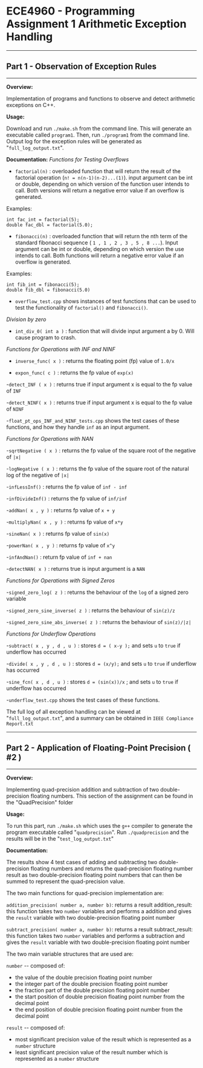 # ECE4960 - Programming Assignment 1 Arithmetic Exception Handling

***************************************************************************
## Part 1 - Observation of Exception Rules
***************************************************************************

**Overview:**

Implementation of programs and functions to observe and detect arithmetic exceptions on C++. 

**Usage:**

Download and run `./make.sh` from the command line. This will generate an executable called `program1`. Then, run `./program1` from the command line. Output log for the exception rules will be generated as "`full_log_output.txt`".

**Documentation:**
*Functions for Testing Overflows*
 - `factorial(n)` : overloaded function that will return the result of the factorial operation (`n! = n(n-1)(n-2)...(1)`). input argument can be int or double, depending on which version of the function user intends to call. Both versions will return a negative error value if an overflow is generated. 

Examples: 
```
int fac_int = factorial(5);
double fac_dbl = factorial(5.0);
```

- `fibonacci(n)` : overloaded function that will return the nth term of the standard fibonacci sequence ( `1 , 1 , 2 , 3 , 5 , 8 ...`). Input argument can be int or double, depending on which version the use intends to call. Both functions will return a negative error value if an overflow is generated.

Examples: 
```
int fib_int = fibonacci(5); 
double fib_dbl = fibonacci(5.0)
```

- `overflow_test.cpp` shows instances of test functions that can be used to test the functionality of `factorial()` and `fibonacci()`.

*Division by zero*

- `int_div_0( int a )` : function that will divide input argument a by 0. Will cause program to crash.

*Functions for Operations with INF and NINF*
- `inverse_func( x )` : returns the floating point (fp) value of `1.0/x`

- `expon_func( c )` : returns the fp value of `exp(x)`

-`detect_INF ( x )` : returns true if input argument x is equal to the fp value of `INF`

-`detect_NINF( x )` : returns true if input argument x is equal to the fp value of `NINF`

-`float_pt_ops_INF_and_NINF_tests.cpp` shows the test cases of these functions, and how they handle `inf` as an input argument.


*Functions for Operations with NAN*

-`sqrtNegative ( x )` : returns the fp value of the square root of the negative of `|x|` 

-`logNegative ( x )` : returns the fp value of the square root of the natural log of the negative of `|x|`

-`infLessInf()` : returns the fp value of `inf - inf`

-`infDivideInf()` : returns the fp value of `inf/inf`

-`addNan( x , y )` : returns fp value of `x + y`

-`multiplyNan( x , y )` : returns fp value of `x*y`

-`sineNan( x )` : returns fp value of `sin(x)`

-`powerNan( x , y )` : returns fp value of `x^y`

-`infAndNan()` : return fp value of `inf + nan`

-`detectNAN( x )` : returns true is input argument is a `NAN`

*Functions for Operations with Signed Zeros*

-`signed_zero_log( z )` : returns the behaviour of the `log` of a signed zero variable

-`signed_zero_sine_inverse( z )` : returns the behaviour of `sin(z)/z`

-`signed_zero_sine_abs_inverse( z )` : returns the behaviour of `sin(z)/|z|`

*Functions for Underflow Operations*

-`subtract( x , y , d , u )` : stores `d = ( x-y );` and sets `u` to `true` if underflow has occurred

-`divide( x , y , d , u )` : stores `d = (x/y);` and sets `u` to `true` if underflow has occurred

-`sine_fcn( x , d , u )` : stores `d = (sin(x))/x` ; and sets `u` to `true` if underflow has occurred

-`underflow_test.cpp` shows the test cases of these functions.

The full log of all exception handling can be viewed at "`full_log_output.txt`", and a summary can be obtained in `IEEE Compliance Report.txt`

***************************************************************************
## Part 2 -  Application of Floating-Point Precision ( #2 )
***************************************************************************

**Overview:**

Implementing quad-precision addition and subtraction of two double-precision floating numbers. This section of the assignment can be found in the "QuadPrecision" folder

**Usage:**

To run this part, run `./make.sh` which uses the `g++` compiler to generate the program executable called "`quadprecision`". Run `./quadprecision` and the results will be in the "`test_log_output.txt`"

**Documentation:**

The results show 4 test cases of adding and subtracting two double-precision floating numbers and returns the quad-precision floating number result as two double-precision floating point numbers that can then be summed to represent the quad-precision value. 

The two main functions for quad-precision implementation are:

`addition_precision( number a, number b)`: returns a result addition_result: this function takes two `number` variables and performs a addition and gives the `result` variable with two double-precision floating point number

 
`subtract_precision( number a, number b)`: returns a result subtract_result: this function takes two `number` variables and performs a subtraction and gives the `result` variable with two double-precision floating point number

The two main variable structures that are used are:

`number` -- composed of:
- the value of the double precision floating point number
- the integer part of the double precision floating point number
- the fraction part of the double precision floating point number
- the start position of double precision floating point number from the decimal point
- the end position of double precision floating point number from the decimal point

`result` -- composed of:
- most significant precision value of the result which is represented as a `number` structure
- least significant precision value of the result number which is represented as a `number` structure


